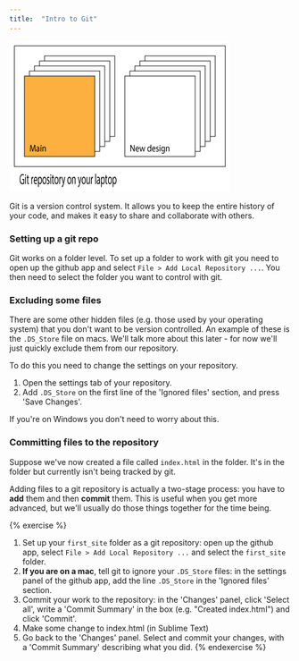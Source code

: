 ```yaml
---
title:  "Intro to Git"
---
```


![Basic git](/assets/basic_git.png)

Git is a version control system. It allows you to keep the entire history of your code, and makes it easy to share and collaborate with others.

### Setting up a git repo

Git works on a folder level. To set up a folder to work with git you need to open up the github app and select `File > Add Local Repository ...`. You then need to select the folder you want to control with git.

### Excluding some files

There are some other hidden files (e.g. those used by your operating system) that you don't want to be version controlled. An example of these is the `.DS_Store` file on macs. We'll talk more about this later - for now we'll just quickly exclude them from our repository.

To do this you need to change the settings on your repository.

1. Open the settings tab of your repository.
2. Add `.DS_Store` on the first line of the 'Ignored files' section, and press 'Save Changes'.

If you're on Windows you don't need to worry about this.

### Committing files to the repository

Suppose we've now created a file called `index.html` in the folder. It's in the folder but currently isn't being tracked by git. 

Adding files to a git repository is actually a two-stage process: you have to **add** them and then **commit** them. This is useful when you get more advanced, but we'll usually do those things together for the time being. 


{% exercise %}
1. Set up your `first_site` folder as a git repository: open up the github app, select `File > Add Local Repository ...` and select the `first_site` folder.
2. **If you are on a mac**, tell git to ignore your `.DS_Store` files: in the settings panel of the github app, add the line `.DS_Store` in the 'Ignored files' section.
3. Commit your work to the repository: in the 'Changes' panel, click 'Select all', write a 'Commit Summary' in the box (e.g. "Created index.html") and click 'Commit'.
6. Make some change to index.html (in Sublime Text)        
7. Go back to the 'Changes' panel. Select and commit your changes, with a 'Commit Summary' describing what you did.
{% endexercise %}